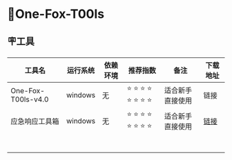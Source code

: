 # :fox_face:One-Fox-T00ls




##   :placard:工具


| 工具名             | 运行系统 | 依赖环境 | 推荐指数                                                | 备注             | 下载地址                                                     |
| ------------------ | -------- | -------- | ------------------------------------------------------- | ---------------- | ------------------------------------------------------------ |
| One-Fox-T00ls-v4.0 | windows  | 无       | :star: :star: :star: :star: :star: :star: :star: :star: | 适合新手直接使用 | <a herf="https://pan.baidu.com/s/18ffwTaESerHbwuQt2c29Pw?pwd=ofox">链接</a> |
| 应急响应工具箱     | windows  | 无       | :star: :star: :star: :star: :star: :star: :star: :star: | 适合新手直接使用 | <a href="https://pan.baidu.com/s/1aLe78CmKu61-f7H5lZgdBg?pwd=ofox">链接</a>                                                            |
|                    |          |          |                                                         |                  |                                                              |
|                    |          |          |                                                         |                  |                                                              |
|                    |          |          |                                                         |                  |                                                              |
|                    |          |          |                                                         |                  |                                                              |
|                    |          |          |                                                         |                  |                                                              |
|                    |          |          |                                                         |                  |                                                              |
|                    |          |          |                                                         |                  |                                                              |

